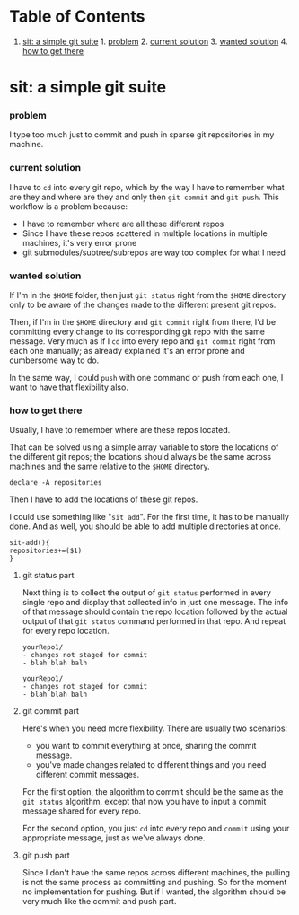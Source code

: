 
# Table of Contents

1.  [sit: a simple git suite](#org6b2aa53)
        1.  [problem](#orgd4ef0e0)
        2.  [current solution](#orgdf736e4)
        3.  [wanted solution](#org5971b41)
        4.  [how to get there](#org25c7ba0)



<a id="org6b2aa53"></a>

# sit: a simple git suite


<a id="orgd4ef0e0"></a>

### problem

I type too much just to commit and push in sparse git repositories in
my machine.


<a id="orgdf736e4"></a>

### current solution

I have to `cd` into every git repo, which by the way I have to remember
what are they and where are they and only then `git commit` and `git
push`. This workflow is a problem because:

-   I have to remember where are all these different repos
-   Since I have these repos scattered in multiple locations in
    multiple machines, it's very error prone
-   git submodules/subtree/subrepos are way too complex for what I need


<a id="org5971b41"></a>

### wanted solution

If I'm in the `$HOME` folder, then just `git status` right from the
`$HOME` directory only to be aware of the changes made to the
different present git repos.

Then, if I'm in the `$HOME` directory and `git commit` right from
there, I'd be committing every change to its corresponding git repo
with the same message. Very much as if I `cd` into every repo and `git
commit` right from each one manually; as already explained it's an
error prone and cumbersome way to do.

In the same way, I could `push` with one command or push from each
one, I want to have that flexibility also.


<a id="org25c7ba0"></a>

### how to get there

Usually, I have to remember where are these repos located.

That can be solved using a simple array variable to store the
locations of the different git repos; the locations should always be
the same across machines and the same relative to the `$HOME`
directory.

    declare -A repositories

Then I have to add the locations of these git repos.

I could use something like "`sit add`". For the first time, it has to
be manually done. And as well, you should be able to add multiple
directories at once.

    sit-add(){
    repositories+=($1)
    }

1.  git status part

    Next thing is to collect the output of `git status` performed in every
    single repo and display that collected info in just one message. The
    info of that message should contain the repo location followed by the
    actual output of that `git status` command performed in that repo. And
    repeat for every repo location.
    
        yourRepo1/
        - changes not staged for commit
        - blah blah balh
        
        yourRepo1/
        - changes not staged for commit
        - blah blah balh

2.  git commit part

    Here's when you need more flexibility. There are usually two
    scenarios:
    
    -   you want to commit everything at once, sharing the commit message.
    -   you've made changes related to different things and you need
        different commit messages.
    
    For the first option, the algorithm to commit should be the same as
    the `git status` algorithm, except that now you have to input a commit
    message shared for every repo.
    
    For the second option, you just `cd` into every repo and `commit`
    using your appropriate message, just as we've always done.

3.  git push part

    Since I don't have the same repos across different machines, the
    pulling is not the same process as committing and pushing. So for the
    moment no implementation for pushing. But if I wanted, the algorithm
    should be very much like the commit and push part.

